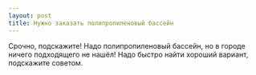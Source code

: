 ```yaml
---
layout: post 
title: Нужно заказать полипропиленовый бассейн 
--- 
```

Срочно, подскажите! Надо полипропиленовый бассейн, но в городе ничего подходящего не нашёл! Надо быстро найти хороший вариант, подскажите советом.